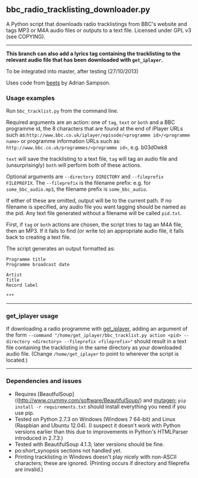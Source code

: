 ## bbc_radio_tracklisting_downloader.py
A Python script that downloads radio tracklistings from BBC's website and tags MP3 or M4A audio files or outputs to a text file.
Licensed under GPL v3 (see COPYING).
***

**This branch can also add a lyrics tag containing the tracklisting to the relevant audio file that has been downloaded with `get_iplayer`.**

To be integrated into master, after testing (27/10/2013)

Uses code from [beets](https://github.com/sampsyo/beets) by Adrian Sampson.

### Usage examples
Run `bbc_tracklist.py` from the command line.

Required arguments are an action: one of `tag`, `text` or `both` and a BBC programme id, the 8 characters that are found at the end of iPlayer URLs such as:`http://www.bbc.co.uk/iplayer/episode/<programme id>/<programme name>` or programme information URLs such as: `http://www.bbc.co.uk/programmes/<programme id>`, e.g. b03d0wk8

`text` will save the tracklisting to a text file, `tag` will tag an audio file and (unsurprisingly) `both` will perform both of these actions.

Optional arguments are `--directory DIRECTORY` and `--fileprefix FILEPREFIX`. The `--fileprefix` is the filename prefix: e.g. for `some_bbc_audio.mp3`, the filename prefix is `some_bbc_audio`.

If either of these are omitted, output will be to the current path. If no filename is specified, any audio file you want tagging should be named as the pid. Any text file generated without a filename will be called `pid.txt`.

First, if `tag` or `both` actions are chosen, the script tries to tag an M4A file, then an MP3. If it fails to find (or write to) an appropriate audio file, it falls back to creating a text file.

The script generates an output formatted as:

    Programme title
    Programme broadcast date
    
    Artist
    Title
    Record label

    ***

***
### get_iplayer usage
If downloading a radio programme with [get_iplayer](http://www.infradead.org/get_iplayer/html/get_iplayer.html), adding an argument of the form `--command "/home/get_iplayer/bbc_tracklist.py action <pid> --directory <directory> --fileprefix <fileprefix>"` should result in a text file containing the tracklisting in the same directory as your downloaded audio file. (Change `/home/get_iplayer` to point to wherever the script is located.)
***
### Dependencies and issues
* Requires [BeautfulSoup]((http://www.crummy.com/software/BeautifulSoup/) and [mutagen](http://code.google.com/p/mutagen/); `pip install -r requirements.txt` should install everything you need if you use pip.
* Tested on Python 2.7.3 on Windows (Windows 7 64-bit) and Linux (Raspbian and Ubuntu 12.04). (I suspect it doesn't work with Python versions earlier than this due to improvements in Python's HTMLParser introduced in 2.7.3.)
* Tested with BeautifulSoup 4.1.3; later versions should be fine.
* po:short_synopsis sections not handled yet.
* Printing tracklisting in Windows doesn't play nicely with non-ASCII characters; these are ignored. (Printing occurs if directory and fileprefix are invalid.)
